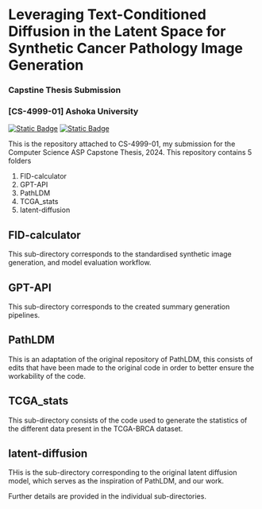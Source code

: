 # Leveraging Text-Conditioned Diffusion in the Latent Space for Synthetic Cancer Pathology Image Generation
### Capstine Thesis Submission 
### [CS-4999-01] Ashoka University
[![Static Badge](https://img.shields.io/badge/Paper--Google_Drive?logo=google%20drive&labelColor=gray)](https://drive.google.com/file/d/1jJczy5TyERaS_uUnW2SQtfpHK9kNqIAb/view?usp=sharing)
[![Static Badge](https://img.shields.io/badge/Slides--Google_Drive?logo=google%20drive&labelColor=gray)](https://drive.google.com/file/d/1ZUqXE9PscoEi7yP7alWM8OEl9eOu41eD/view?usp=sharing)

This is the repository attached to CS-4999-01, my submission for the Computer Science ASP Capstone Thesis, 2024. This repository contains 5 folders
1. FID-calculator
3. GPT-API
4. PathLDM
5. TCGA_stats
6. latent-diffusion

## FID-calculator
This sub-directory corresponds to the standardised synthetic image generation, and model evaluation workflow. 

## GPT-API
This sub-directory corresponds to the created summary generation pipelines.

## PathLDM
This is an adaptation of the original repository of PathLDM, this consists of edits that have been made to the original code in order to better ensure the workability of the code.

## TCGA_stats
This sub-directory consists of the code used to generate the statistics of the different data present in the TCGA-BRCA dataset.

## latent-diffusion
THis is the sub-directory corresponding to the original latent diffusion model, which serves as the inspiration of PathLDM, and our work.


Further details are provided in the individual sub-directories.
